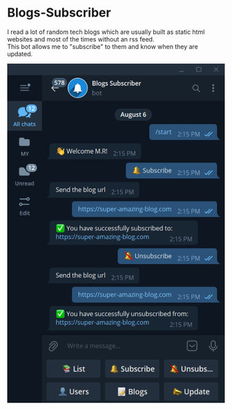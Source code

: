 # Blogs-Subscriber
I read a lot of random tech blogs which are usually built as static html websites and most of the times without an rss feed.  
This bot allows me to "subscribe" to them and know when they are updated.

![example](./example.png)